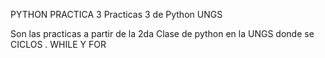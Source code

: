 PYTHON PRACTICA 3
Practicas 3 de Python UNGS

Son las practicas a partir de la 2da Clase de python en la UNGS donde se CICLOS . WHILE Y FOR
